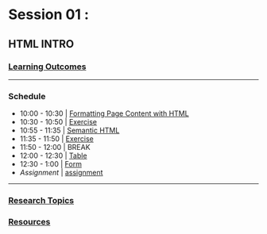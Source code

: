 
# Session 01 :

## HTML INTRO  

### [Learning Outcomes](./learning-outcomes.md)

---
### Schedule

- 10:00 - 10:30 | [Formatting Page Content with HTML](./elements-and-attributes.md)
- 10:30 - 10:50 | [Exercise](./exercise1.md)
- 10:55 - 11:35 | [Semantic HTML](./semantic-html.md)
- 11:35 - 11:50 | [Exercise](./exercise2.md)
- 11:50 - 12:00 |  BREAK
- 12:00 - 12:30 | [Table](./table-form.md)
- 12:30 - 1:00 | [Form](./table-form.md)
- *Assignment*  | [assignment](./assignment.md)

---

### [Research Topics](./research-topics.md)
### [Resources](./resources.md)
